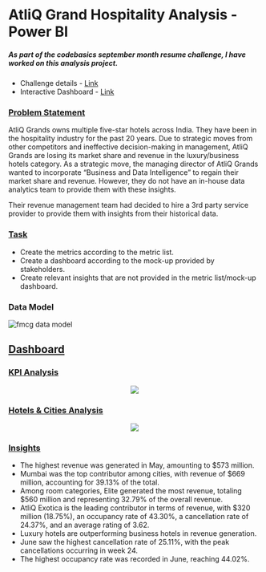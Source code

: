 # AtliQ Grand Hospitality Analysis - Power BI
##### As part of the codebasics september month resume challenge, I have worked on this analysis project.
- Challenge details - [Link](https://codebasics.io/challenge/codebasics-resume-project-challenge/4)
- Interactive Dashboard - [Link](https://app.powerbi.com/reportEmbed?reportId=58fdb25d-107f-4749-bb34-be6758bebad7&autoAuth=true&ctid=6fe72367-5550-451c-bc07-f68f54a96e01)
### <ins> Problem Statement </ins>
AtliQ Grands owns multiple five-star hotels across India. They have been in the hospitality industry for the past 20 years. Due to strategic moves from other competitors and ineffective decision-making in management, AtliQ Grands are losing its market share and revenue in the luxury/business hotels category. As a strategic move, the managing director of AtliQ Grands wanted to incorporate “Business and Data Intelligence” to regain their market share and revenue. However, they do not have an in-house data analytics team to provide them with these insights.

Their revenue management team had decided to hire a 3rd party service provider to provide them with insights from their historical data.
### <ins> Task </ins> 
- Create the metrics according to the metric list.
- Create a dashboard according to the mock-up provided by stakeholders.
- Create relevant insights that are not provided in the metric list/mock-up dashboard.
### Data Model

![fmcg data model](https://github.com/user-attachments/assets/bbfe67b0-090d-4d47-89f0-97b414ca73db)

## <ins> Dashboard </ins>
### <ins> KPI Analysis </ins> 
<div align="center">
  <img src = "https://github.com/user-attachments/assets/99abb171-28d2-4fa3-88ee-69d1296e6582"



>
</div>


### <ins>  Hotels & Cities Analysis </ins> 
<div align="center">
  <img src = "https://github.com/user-attachments/assets/a303e8cd-c334-4768-8b82-d17aa7d544d6"

>
</div>



### <ins> Insights </ins>
- The highest revenue was generated in May, amounting to $573 million.
- Mumbai was the top contributor among cities, with revenue of $669 million, accounting for 39.13% of the total.
- Among room categories, Elite generated the most revenue, totaling $560 million and representing 32.79% of the overall revenue.
- AtliQ Exotica is the leading contributor in terms of revenue, with $320 million (18.75%), an occupancy rate of 43.30%, a cancellation rate of 24.37%, and an average rating of 3.62.
- Luxury hotels are outperforming business hotels in revenue generation.
- June saw the highest cancellation rate of 25.11%, with the peak cancellations occurring in week 24.
- The highest occupancy rate was recorded in June, reaching 44.02%.
  
